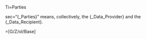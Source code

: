 Ti=Parties

sec=“{_Parties}” means, collectively, the {_Data_Provider} and the {_Data_Recipient}.

=[G/Z/ol/Base]
